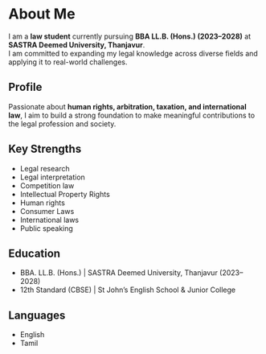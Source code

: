 # About Me

I am a **law student** currently pursuing **BBA LL.B. (Hons.) (2023–2028)** at **SASTRA Deemed University, Thanjavur**.  
I am committed to expanding my legal knowledge across diverse fields and applying it to real-world challenges.  

## Profile
Passionate about **human rights, arbitration, taxation, and international law**, I aim to build a strong foundation to make meaningful contributions to the legal profession and society.  

## Key Strengths
- Legal research  
- Legal interpretation  
- Competition law  
- Intellectual Property Rights  
- Human rights  
- Consumer Laws  
- International laws  
- Public speaking  

## Education
- BBA. LL.B. (Hons.) | SASTRA Deemed University, Thanjavur (2023–2028)  
- 12th Standard (CBSE) | St John’s English School & Junior College  

## Languages
- English  
- Tamil  
